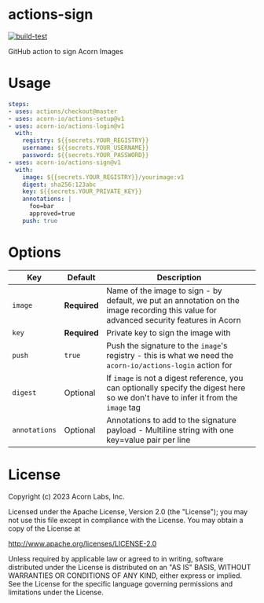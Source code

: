 # actions-sign

[![build-test](https://github.com/acorn-io/actions-sign/actions/workflows/test.yml/badge.svg)](https://github.com/acorn-io/actions-sign/actions/workflows/test.yml)

GitHub action to sign Acorn Images

# Usage

```yaml
steps:
- uses: actions/checkout@master
- uses: acorn-io/actions-setup@v1
- uses: acorn-io/actions-login@v1
  with:
    registry: ${{secrets.YOUR_REGISTRY}}
    username: ${{secrets.YOUR_USERNAME}}
    password: ${{secrets.YOUR_PASSWORD}}
- uses: acorn-io/actions-sign@v1
  with:
    image: ${{secrets.YOUR_REGISTRY}}/yourimage:v1
    digest: sha256:123abc
    key: ${{secrets.YOUR_PRIVATE_KEY}}
    annotations: |
      foo=bar
      approved=true
    push: true
```

# Options

| Key           | Default      | Description |
| ----------    | ------------ | ----------- |
| `image`       | **Required** | Name of the image to sign - by default, we put an annotation on the image recording this value for advanced security features in Acorn
| `key`         | **Required** | Private key to sign the image with
| `push`        | `true`       | Push the signature to the `image`'s registry - this is what we need the `acorn-io/actions-login` action for
| `digest`      | Optional     | If `image` is not a digest reference, you can optionally specify the digest here so we don't have to infer it from the `image` tag
| `annotations` | Optional     | Annotations to add to the signature payload - Multiline string with one key=value pair per line

# License

Copyright (c) 2023 Acorn Labs, Inc.

Licensed under the Apache License, Version 2.0 (the "License"); you may not use this file except in compliance with the License. You may obtain a copy of the License at

<http://www.apache.org/licenses/LICENSE-2.0>

Unless required by applicable law or agreed to in writing, software distributed under the License is distributed on an "AS IS" BASIS, WITHOUT WARRANTIES OR CONDITIONS OF ANY KIND, either express or implied. See the License for the specific language governing permissions and limitations under the License.
